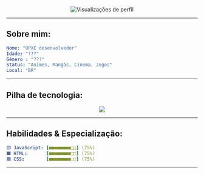 <div align="center">
  <img src="https://komarev.com/ghpvc/?username=yourusername&color=blueviolet&style=flat-square&label=Visualizações" alt="Visualizações de perfil">
</div>

</h3>

---

## Sobre mim:

```yaml
Nome: "UPXE desenvolvedor"
Idade: "???"
Gênero : "???"
Status: "Animes, Mangás, Cinema, Jogos"
Local: "BR"
```

---

## Pilha de tecnologia:
<p align="center">
  <img src="https://skillicons.dev/icons?i=js,html,css" />
</p>

---

## Habilidades & Especialização:

```yaml
🟨 JavaScript: [■■■■■■■■□□] (75%)
🟧 HTML:       [■■■■■■■■□□] (75%)
🟦 CSS:        [■■■■■■■■□□] (75%)
```

---
